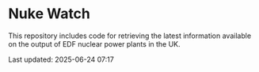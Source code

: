 # Nuke Watch

This repository includes code for retrieving the latest information available on the output of EDF nuclear power plants in the UK.

Last updated: 2025-06-24 07:17